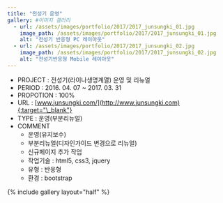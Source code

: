 ```yaml
---
title: "전성기 운영"
gallery: #이미지 갤러리
  - url: /assets/images/portfolio/2017/2017_junsungki_01.jpg
    image_path: /assets/images/portfolio/2017/2017_junsungki_01.jpg
    alt: "전성기 반응형 PC 레이아웃"
  - url: /assets/images/portfolio/2017/2017_junsungki_02.jpg
    image_path: /assets/images/portfolio/2017/2017_junsungki_02.jpg
    alt: "전성기반응형 Mobile 레이아웃"
---
```


- PROJECT : 전성기(라이나생명계열) 운영 및 리뉴얼
- PERIOD : 2016. 04. 07 ~ 2017. 03. 31
- PROPOTION : 100%
- URL : [www.junsungki.com/](http://www.junsungki.com){:target="\_blank"}
- TYPE : 운영(부분리뉴얼)
- COMMENT
  - 운영(유지보수)
  - 부분리뉴얼(디자인가이드 변경으로 리뉴얼)
  - 신규페이지 추가 작업
  - 작업기술 : html5, css3, jquery
  - 유형 : 반응형
  - 환경 : bootstrap

{% include gallery layout="half" %}
